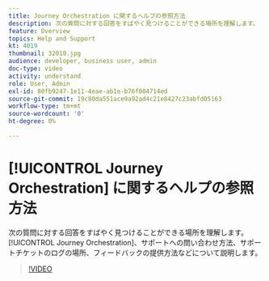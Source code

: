 ```yaml
---
title: Journey Orchestration に関するヘルプの参照方法
description: 次の質問に対する回答をすばやく見つけることができる場所を理解します。 [!UICONTROL Journey Orchestration]、サポートへの問い合わせ方法、サポートチケットのログの場所、フィードバックの提供方法などについて説明します。
feature: Overview
topics: Help and Support
kt: 4019
thumbnail: 32010.jpg
audience: developer, business user, admin
doc-type: video
activity: understand
role: User, Admin
exl-id: 80fb9247-1e11-4eae-ab1e-b76f004714ed
source-git-commit: 19c80da551ace9a92ad4c21e8427c23abfd05163
workflow-type: tm+mt
source-wordcount: '0'
ht-degree: 0%

---
```


# [!UICONTROL Journey Orchestration] に関するヘルプの参照方法

次の質問に対する回答をすばやく見つけることができる場所を理解します。 [!UICONTROL Journey Orchestration]、サポートへの問い合わせ方法、サポートチケットのログの場所、フィードバックの提供方法などについて説明します。

>[!VIDEO](https://video.tv.adobe.com/v/32010?quality=12)
